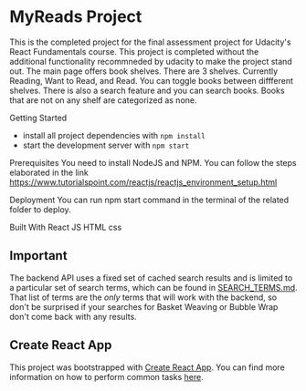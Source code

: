 # MyReads Project

This is the completed project for the final assessment project for Udacity's React Fundamentals course. This project is completed without the additional functionality recommneded by udacity to make the project stand out. The main page offers book shelves. There are 3 shelves. Currently Reading, Want to Read, and Read. You can toggle books between diffferent shelves. There is also a search feature and you can search books. Books that are not on any shelf are categorized as none.

Getting Started

- install all project dependencies with `npm install`
- start the development server with `npm start`

Prerequisites
You need to install NodeJS and NPM. You can follow the steps elaborated in the link https://www.tutorialspoint.com/reactjs/reactjs_environment_setup.html

Deployment
You can run npm start command in the terminal of the related folder to deploy.

Built With
React JS
HTML
css

## Important

The backend API uses a fixed set of cached search results and is limited to a particular set of search terms, which can be found in [SEARCH_TERMS.md](SEARCH_TERMS.md). That list of terms are the _only_ terms that will work with the backend, so don't be surprised if your searches for Basket Weaving or Bubble Wrap don't come back with any results.

## Create React App

This project was bootstrapped with [Create React App](https://github.com/facebook/create-react-app). You can find more information on how to perform common tasks [here](https://github.com/facebook/create-react-app/blob/main/packages/cra-template/template/README.md).
